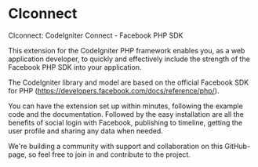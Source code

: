 CIconnect
===

CIconnect: CodeIgniter Connect - Facebook PHP SDK

This extension for the CodeIgniter PHP framework enables you, as a web application developer, to quickly and effectively include the strength of the Facebook PHP SDK into your application.

The CodeIgniter library and model are based on the official Facebook SDK for PHP (https://developers.facebook.com/docs/reference/php/).

You can have the extension set up within minutes, following the example code and the documentation.
Followed by the easy installation are all the benefits of social login with Facebook, publishing to timeline, getting the user profile and sharing any data when needed.

We're building a community with support and collaboration on this GitHub-page, so feel free to join in and contribute to the project.
